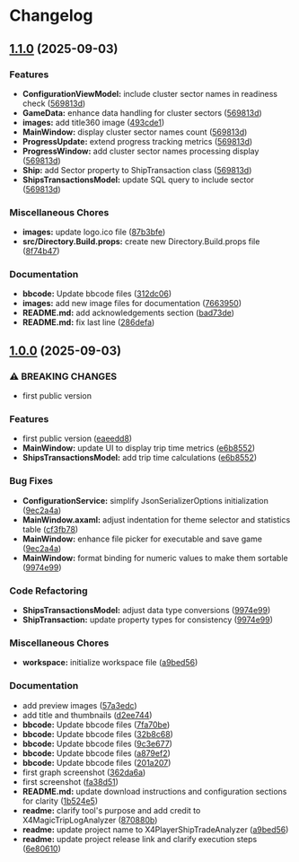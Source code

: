 # Changelog

## [1.1.0](https://github.com/chemodun/X4PlayerShipTradeAnalyzer/compare/v1.0.0...v1.1.0) (2025-09-03)


### Features

* **ConfigurationViewModel:** include cluster sector names in readiness check ([569813d](https://github.com/chemodun/X4PlayerShipTradeAnalyzer/commit/569813d01327876b9a71c11399abdc4f99354278))
* **GameData:** enhance data handling for cluster sectors ([569813d](https://github.com/chemodun/X4PlayerShipTradeAnalyzer/commit/569813d01327876b9a71c11399abdc4f99354278))
* **images:** add title360 image ([493cde1](https://github.com/chemodun/X4PlayerShipTradeAnalyzer/commit/493cde193cf880df7f4af61be54744819a06dc1d))
* **MainWindow:** display cluster sector names count ([569813d](https://github.com/chemodun/X4PlayerShipTradeAnalyzer/commit/569813d01327876b9a71c11399abdc4f99354278))
* **ProgressUpdate:** extend progress tracking metrics ([569813d](https://github.com/chemodun/X4PlayerShipTradeAnalyzer/commit/569813d01327876b9a71c11399abdc4f99354278))
* **ProgressWindow:** add cluster sector names processing display ([569813d](https://github.com/chemodun/X4PlayerShipTradeAnalyzer/commit/569813d01327876b9a71c11399abdc4f99354278))
* **Ship:** add Sector property to ShipTransaction class ([569813d](https://github.com/chemodun/X4PlayerShipTradeAnalyzer/commit/569813d01327876b9a71c11399abdc4f99354278))
* **ShipsTransactionsModel:** update SQL query to include sector ([569813d](https://github.com/chemodun/X4PlayerShipTradeAnalyzer/commit/569813d01327876b9a71c11399abdc4f99354278))


### Miscellaneous Chores

* **images:** update logo.ico file ([87b3bfe](https://github.com/chemodun/X4PlayerShipTradeAnalyzer/commit/87b3bfe1f1bb30bb7c40523cedc286325a3b6040))
* **src/Directory.Build.props:** create new Directory.Build.props file ([8f74b47](https://github.com/chemodun/X4PlayerShipTradeAnalyzer/commit/8f74b47a0e7bf2a911f9c434b2221b990ec8a271))


### Documentation

* **bbcode:** Update bbcode files ([312dc06](https://github.com/chemodun/X4PlayerShipTradeAnalyzer/commit/312dc06cb928392a0f4ac054ffdd00abb734068b))
* **images:** add new image files for documentation ([7663950](https://github.com/chemodun/X4PlayerShipTradeAnalyzer/commit/7663950401a1b90220f973f0651d38b1f5b6d398))
* **README.md:** add acknowledgements section ([bad73de](https://github.com/chemodun/X4PlayerShipTradeAnalyzer/commit/bad73deab5e105a172a33616eb87268cdc3688eb))
* **README.md:** fix last line ([286defa](https://github.com/chemodun/X4PlayerShipTradeAnalyzer/commit/286defa11cd9f1a574561dd08f7efbe33be979a8))

## [1.0.0](https://github.com/chemodun/X4PlayerShipTradeAnalyzer/compare/v0.1.0...v1.0.0) (2025-09-03)


### ⚠ BREAKING CHANGES

* first public version

### Features

* first public version ([eaeedd8](https://github.com/chemodun/X4PlayerShipTradeAnalyzer/commit/eaeedd8feea96d885cb014078be5bf437e71b748))
* **MainWindow:** update UI to display trip time metrics ([e6b8552](https://github.com/chemodun/X4PlayerShipTradeAnalyzer/commit/e6b85520b0012d8fea4e4f1beff87b3527cfb91a))
* **ShipsTransactionsModel:** add trip time calculations ([e6b8552](https://github.com/chemodun/X4PlayerShipTradeAnalyzer/commit/e6b85520b0012d8fea4e4f1beff87b3527cfb91a))


### Bug Fixes

* **ConfigurationService:** simplify JsonSerializerOptions initialization ([9ec2a4a](https://github.com/chemodun/X4PlayerShipTradeAnalyzer/commit/9ec2a4a97a6389a10fc47ec9d1c48985298c5854))
* **MainWindow.axaml:** adjust indentation for theme selector and statistics table ([cf3fb78](https://github.com/chemodun/X4PlayerShipTradeAnalyzer/commit/cf3fb783ece00d076014b73aa46f8b4fa1c5ba64))
* **MainWindow:** enhance file picker for executable and save game ([9ec2a4a](https://github.com/chemodun/X4PlayerShipTradeAnalyzer/commit/9ec2a4a97a6389a10fc47ec9d1c48985298c5854))
* **MainWindow:** format binding for numeric values to make them sortable ([9974e99](https://github.com/chemodun/X4PlayerShipTradeAnalyzer/commit/9974e99179ece78cf739840c80d1e3ec1cdf48ab))


### Code Refactoring

* **ShipsTransactionsModel:** adjust data type conversions ([9974e99](https://github.com/chemodun/X4PlayerShipTradeAnalyzer/commit/9974e99179ece78cf739840c80d1e3ec1cdf48ab))
* **ShipTransaction:** update property types for consistency ([9974e99](https://github.com/chemodun/X4PlayerShipTradeAnalyzer/commit/9974e99179ece78cf739840c80d1e3ec1cdf48ab))


### Miscellaneous Chores

* **workspace:** initialize workspace file ([a9bed56](https://github.com/chemodun/X4PlayerShipTradeAnalyzer/commit/a9bed5617bc3b3ac508b0b6d134094b8a2c4ba3d))


### Documentation

* add preview images ([57a3edc](https://github.com/chemodun/X4PlayerShipTradeAnalyzer/commit/57a3edc4b755816844c1004fdc63a13a7939f47a))
* add title and thumbnails ([d2ee744](https://github.com/chemodun/X4PlayerShipTradeAnalyzer/commit/d2ee7443fe6c5716d7a2df2b0ddf34368676e146))
* **bbcode:** Update bbcode files ([7fa70be](https://github.com/chemodun/X4PlayerShipTradeAnalyzer/commit/7fa70beec03e552d1a574552abdb5a30a8856427))
* **bbcode:** Update bbcode files ([32b8c68](https://github.com/chemodun/X4PlayerShipTradeAnalyzer/commit/32b8c68c5c7bb75b763cb5541da530bcc3a07eeb))
* **bbcode:** Update bbcode files ([9c3e677](https://github.com/chemodun/X4PlayerShipTradeAnalyzer/commit/9c3e677c1784fafdf2fd7c32e18e02db42efcf2c))
* **bbcode:** Update bbcode files ([a879ef2](https://github.com/chemodun/X4PlayerShipTradeAnalyzer/commit/a879ef21d5df17d73d759e747718e6ab9ba2c7fe))
* **bbcode:** Update bbcode files ([201a207](https://github.com/chemodun/X4PlayerShipTradeAnalyzer/commit/201a2077bdd76aa3819c8b17a471867b52307d8c))
* first graph screenshot ([362da6a](https://github.com/chemodun/X4PlayerShipTradeAnalyzer/commit/362da6ae0f9b861128440ac5525c739f64f265e8))
* first screenshot ([fa38d51](https://github.com/chemodun/X4PlayerShipTradeAnalyzer/commit/fa38d51f631de0ee53ebbf3e13fa1c5599e796a2))
* **README.md:** update download instructions and configuration sections for clarity ([1b524e5](https://github.com/chemodun/X4PlayerShipTradeAnalyzer/commit/1b524e5337f18f571ad99201cda0a8d7025ee48b))
* **readme:** clarify tool's purpose and add credit to X4MagicTripLogAnalyzer ([870880b](https://github.com/chemodun/X4PlayerShipTradeAnalyzer/commit/870880b6f97d9390bf3e15e9ceec9434cc2b278e))
* **readme:** update project name to X4PlayerShipTradeAnalyzer ([a9bed56](https://github.com/chemodun/X4PlayerShipTradeAnalyzer/commit/a9bed5617bc3b3ac508b0b6d134094b8a2c4ba3d))
* **readme:** update project release link and clarify execution steps ([6e80610](https://github.com/chemodun/X4PlayerShipTradeAnalyzer/commit/6e80610988a953010fbbc1dbba029a96bcafcba3))
